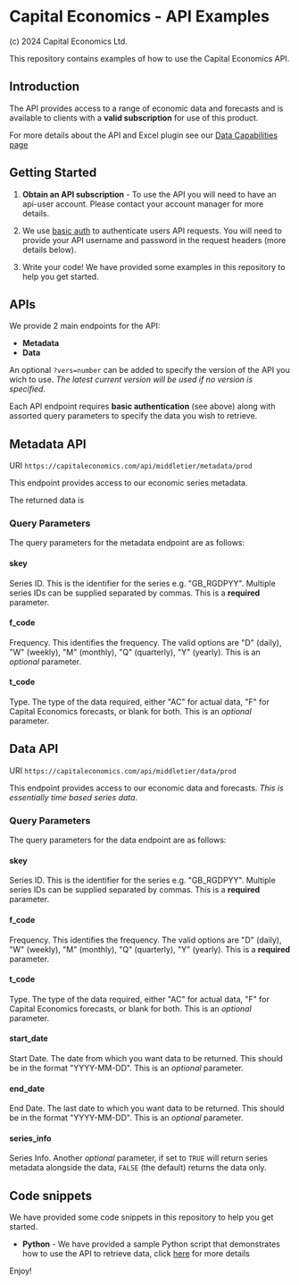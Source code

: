 # Capital Economics - API Examples

(c) 2024 Capital Economics Ltd.

This repository contains examples of how to use the Capital Economics API. 


## Introduction

The API provides access to a range of economic data and forecasts and is available to clients with a **valid subscription** for use of this product.

For more details about the API and Excel plugin see our [Data Capabilities page](https://www.capitaleconomics.com/data)


## Getting Started

1. **Obtain an API subscription** - To use the API you will need to have an api-user account. Please contact your account manager for more details.

2. We use [basic auth](https://en.wikipedia.org/wiki/Basic_access_authentication) to authenticate users API requests. You will need to provide your API username and password in the request headers (more details below).

3. Write your code! We have provided some examples in this repository to help you get started.


## APIs

We provide 2 main endpoints for the API:

* **Metadata** 
* **Data**

An optional `?vers=number` can be added to specify the version of the API you wich to use. _The latest current version will be used if no version is specified._

Each API endpoint requires **basic authentication** (see above) along with assorted query parameters to specify the data you wish to retrieve.


## Metadata API

URI `https://capitaleconomics.com/api/middletier/metadata/prod`

This endpoint provides access to our economic series metadata.

The returned data is 

### Query Parameters

The query parameters for the metadata endpoint are as follows:

#### skey

Series ID. This is the identifier for the series e.g. "GB_RGDPYY".
Multiple series IDs can be supplied separated by commas. This is a **required** parameter.

#### f_code

Frequency. This identifies the frequency. The valid options are "D" (daily), "W" (weekly), "M" (monthly), "Q" (quarterly), "Y" (yearly). This is an _optional_ parameter.

#### t_code

Type. The type of the data required, either "AC" for actual data, "F" for Capital Economics forecasts, or blank for both. This is an _optional_ parameter.


## Data API

URI `https://capitaleconomics.com/api/middletier/data/prod`

This endpoint provides access to our economic data and forecasts. _This is essentially time based series data._

### Query Parameters

The query parameters for the data endpoint are as follows:

#### skey 

Series ID. This is the identifier for the series e.g. "GB_RGDPYY". 
Multiple series IDs can be supplied separated by commas. This is a **required** parameter.

#### f_code

Frequency. This identifies the frequency. The valid options are "D" (daily), "W" (weekly), "M" (monthly), "Q" (quarterly), "Y" (yearly). This is a **required** parameter.

#### t_code

Type. The type of the data required, either "AC" for actual data, "F" for Capital Economics forecasts, or blank for both. This is an _optional_ parameter. 

#### start_date

Start Date. The date from which you want data to be returned. This should be in the format "YYYY-MM-DD". This is an _optional_ parameter.

#### end_date

End Date. The last date to which you want data to be returned. This should be in the format "YYYY-MM-DD". This is an _optional_ parameter.

#### series_info

Series Info. Another _optional_ parameter, if set to `TRUE` will return series metadata alongside the data, `FALSE` (the default) returns the data only.

## Code snippets

We have provided some code snippets in this repository to help you get started.

* **Python** - We have provided a sample Python script that demonstrates how to use the API to retrieve data, click [here](./python/README.md) for more details

Enjoy!